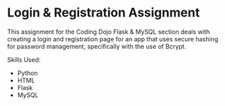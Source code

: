 # Login & Registration Assignment
This assignment for the Coding Dojo Flask & MySQL section deals with creating
a login and registration page for an app that uses secure hashing for password
management, specifically with the use of Bcrypt.

Skills Used:
* Python
* HTML
* Flask
* MySQL
